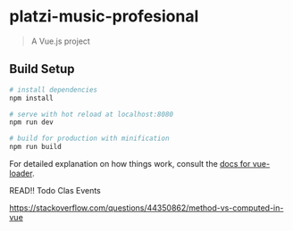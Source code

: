 # platzi-music-profesional

> A Vue.js project

## Build Setup

``` bash
# install dependencies
npm install

# serve with hot reload at localhost:8080
npm run dev

# build for production with minification
npm run build
```

For detailed explanation on how things work, consult the [docs for vue-loader](http://vuejs.github.io/vue-loader).


READ!! 
Todo Clas Events

https://stackoverflow.com/questions/44350862/method-vs-computed-in-vue
